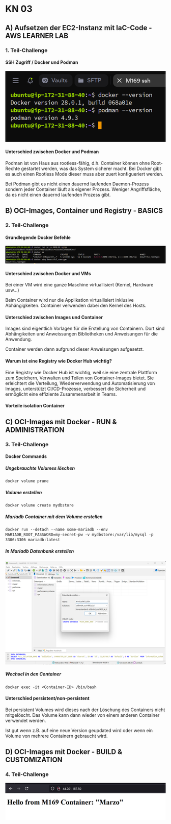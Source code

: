 # KN 03

## A) Aufsetzen der EC2-Instanz mit IaC-Code - AWS LEARNER LAB

### 1. Teil-Challenge

#### SSH Zugriff / Docker und Podman

![ssh-access](../images/ssh-access.png)

#### Unterschied zwischen Docker und Podman

Podman ist von Haus aus rootless-fähig, d.h. Container können ohne Root-Rechte gestartet werden, was das System sicherer macht. Bei Docker gibt es auch einen Rootless Mode dieser muss aber zuert konfigueriert werden.

Bei Podman gibt es nicht einen dauernd laufenden Daemon-Prozess sondern jeder Container läuft als eigener Prozess. Weniger Angriffsfläche, da es nicht einen dauernd laufenden Prozess gibt.

## B) OCI-Images, Container und Registry - BASICS

### 2. Teil-Challenge

#### Grundlegende Docker Befehle

![Docker-commands](../images/Docker-commands.png)

#### Unterschied zwischen Docker und VMs

Bei einer VM wird eine ganze Maschine virtuallisiert (Kernel, Hardware usw...)

Beim Container wird nur die Applikation virtuallisiert inklusive Abhängigkeiten. Container verwenden dabei den Kernel des Hosts.

#### Unterschied zwischen Images und Container

Images sind eigentlich Vorlagen für die Erstellung von Containern. Dort sind Abhängikeiten und Anweissungen Bibliotheken und Anweisungen für die Anwendung.

Container werden dann aufgrund dieser Anweisungen aufgesetzt.

#### Warum ist eine Registry wie Docker Hub wichtig?

Eine Registry wie Docker Hub ist wichtig, weil sie eine zentrale Plattform zum Speichern, Verwalten und Teilen von Container-Images bietet. Sie erleichtert die Verteilung, Wiederverwendung und Automatisierung von Images, unterstützt CI/CD-Prozesse, verbessert die Sicherheit und ermöglicht eine effiziente Zusammenarbeit in Teams.

#### Vorteile isolation Container

## C) OCI-Images mit Docker - RUN & ADMINISTRATION

### 3. Teil-Challenge

#### Docker Commands

##### Ungebrauchte Volumes löschen

``` docker
docker volume prune
```

##### Volume erstellen

``` docker
docker volume create mydbstore
```

##### Mariadb Container mit dem Volume erstellen

``` docker
docker run --detach --name some-mariadb --env MARIADB_ROOT_PASSWORD=my-secret-pw -v mydbstore:/var/lib/mysql -p 3306:3306 mariadb:latest
```

##### In Mariadb Datenbank erstellen

![Mariadb-createdb](../images/Mariadb-createdb.png)

##### Wechsel in den Container

``` docker
docker exec -it <Container-ID> /bin/bash
```

#### Unterschied persistent/non-persistent

Bei persistent Volumes wird dieses nach der Löschung des Containers nicht mitgelöscht. Das Volume kann dann wieder von einem anderen Container verwendet werden.

Ist gut wenn z.B. auf eine neue Version geupdated wird oder wenn ein Volume von mehrere Containern gebraucht wird.

## D) OCI-Images mit Docker - BUILD & CUSTOMIZATION

### 4. Teil-Challenge

![container-website](../images/container-website.png)
